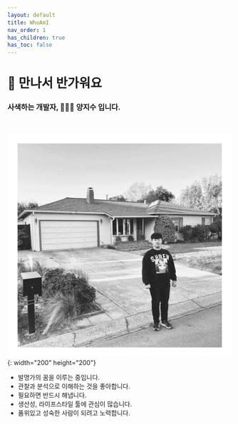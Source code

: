 ```yaml
---
layout: default
title: WhoAmI
nav_order: 1
has_children: true
has_toc: false
---
```



# 👋 만나서 반가워요

### 사색하는 개발자, 🧑🏻‍💻 양지수 입니다.

<br>

![caption](./assets/profile.jpeg){: width="200" height="200"}

- 발명가의 꿈을 이루는 중입니다.
- 관찰과 분석으로 이해하는 것을 좋아합니다.
- 필요하면 반드시 해냅니다.
- 생산성, 라이프스타일 툴에 관심이 많습니다.
- 품위있고 성숙한 사람이 되려고 노력합니다.
